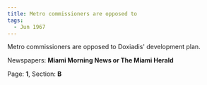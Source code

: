 ```yaml
---  
title: Metro commissioners are opposed to  
tags:  
  - Jun 1967  
---  
```

  
Metro commissioners are opposed to Doxiadis' development plan.  
  
Newspapers: **Miami Morning News or The Miami Herald**  
  
Page: **1**, Section: **B** 
